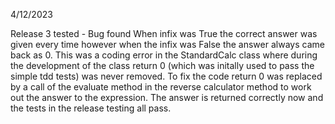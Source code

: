 4/12/2023 

Release 3 tested - Bug found 
When infix was True the correct answer was given every time however when the infix was False the answer always came back as 0.
This was a coding error in the StandardCalc class where during the development of the class return 0 (which was initally used to pass the simple tdd tests) was never removed. 
To fix the code return 0 was replaced by a call of the evaluate method in the reverse calculator method to work out the answer to the expression. 
The answer is returned correctly now and the tests in the release testing all pass.
